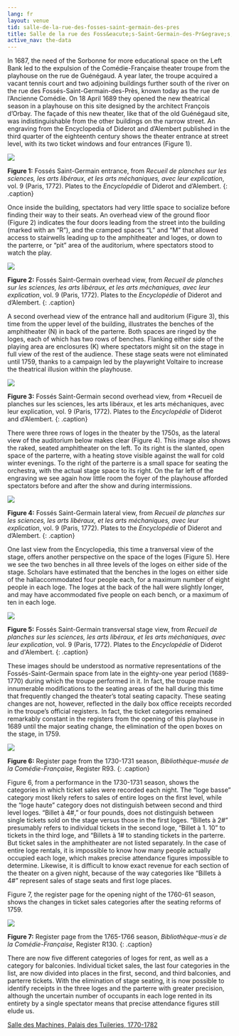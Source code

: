 ```yaml
---
lang: fr
layout: venue
tid: salle-de-la-rue-des-fosses-saint-germain-des-pres
title: Salle de la rue des Foss&eacute;s-Saint-Germain-des-Pr&egrave;s, 1689-1770
active_nav: the-data
---
```

In 1687, the need of the Sorbonne for more educational space on the Left Bank led to the expulsion of the Com&eacute;die-Française theater troupe from the playhouse on the rue de Gu&eacute;n&eacute;gaud. A year later, the troupe acquired a vacant tennis court and two adjoining buildings further south of the river on the rue des Foss&eacute;s-Saint-Germain-des-Pr&egrave;s, known today as the rue de l&rsquo;Ancienne Com&eacute;die. On 18 April 1689 they opened the new theatrical season in a playhouse on this site designed by the architect François d&rsquo;Orbay. The façade of this new theater, like that of the old Gu&eacute;n&eacute;gaud site, was indistinguishable from the other buildings on the narrow street. An engraving from the Encyclopedia of Diderot and d&rsquo;Alembert published in the third quarter of the eighteenth century shows the theater entrance at street level, with its two ticket windows and four entrances (Figure 1).

[![](/img/fosse-saint-germain-1.jpg)](/img/fosse-saint-germain-1.jpg)

**Figure 1:** Foss&eacute;s Saint-Germain entrance, from *Recueil de planches sur les sciences, les arts lib&eacute;raux, et les arts m&eacute;chaniques, avec leur explication*, vol. 9 (Paris, 1772). Plates to the *Encyclop&eacute;die* of Diderot and d&rsquo;Alembert.
{: .caption}

Once inside the building, spectators had very little space to socialize before finding their way to their seats. An overhead view of the ground floor (Figure 2) indicates the four doors leading from the street into the building (marked with an &ldquo;R&rdquo;), and the cramped spaces &ldquo;L&rdquo; and &ldquo;M&rdquo; that allowed access to stairwells leading up to the amphitheater and loges, or down to the parterre, or &ldquo;pit&rdquo; area of the auditorium, where spectators stood to watch the play.

[![](/img/fosse-saint-germain-2.jpg)](/img/fosse-saint-germain-2.jpg)

**Figure 2:** Foss&eacute;s Saint-Germain overhead view, from *Recueil de planches sur les sciences, les arts lib&eacute;raux, et les arts m&eacute;chaniques, avec leur explication*, vol. 9 (Paris, 1772). Plates to the *Encyclopédie* of Diderot and d&rsquo;Alembert.
{: .caption}

A second overhead view of the entrance hall and auditorium (Figure 3), this time from the upper level of the building, illustrates the benches of the amphitheater (N) in back of the parterre. Both spaces are ringed by the loges, each of which has two rows of benches. Flanking either side of the playing area are enclosures (K) where spectators might sit on the stage in full view of the rest of the audience. These stage seats were not eliminated until 1759, thanks to a campaign led by the playwright Voltaire to increase the theatrical illusion within the playhouse.

[![](/img/fosse-saint-germain-3.jpg)](/img/fosse-saint-germain-3.jpg)

**Figure 3:** Foss&eacute;s Saint-Germain second overhead view, from *Recueil de planches sur les sciences, les arts lib&eacute;raux, et les arts m&eacute;chaniques, avec leur explication, vol. 9 (Paris, 1772). Plates to the *Encyclop&eacute;die* of Diderot and d&rsquo;Alembert.
{: .caption}

There were three rows of loges in the theater by the 1750s, as the lateral view of the auditorium below makes clear (Figure 4). This image also shows the raked, seated amphitheater on the left. To its right is the slanted, open space of the parterre, with a heating stove visible against the wall for cold winter evenings. To the right of the parterre is a small space for seating the orchestra, with the actual stage space to its right. On the far left of the engraving we see again how little room the foyer of the playhouse afforded spectators before and after the show and during intermissions.

[![](/img/fosse-saint-germain-4.jpg)](/img/fosse-saint-germain-4.jpg)

**Figure 4:** Foss&eacute;s Saint-Germain lateral view, from *Recueil de planches sur les sciences, les arts lib&eacute;raux, et les arts m&eacute;chaniques, avec leur explication*, vol. 9 (Paris, 1772). Plates to the *Encyclop&eacute;die* of Diderot and d&rsquo;Alembert.
{: .caption}

One last view from the Encyclopedia, this time a tranversal view of the stage, offers another perspective on the space of the loges (Figure 5). Here we see the two benches in all three levels of the loges on either side of the stage. Scholars have estimated that the benches in the loges on either side of the hallaccommodated four people each, for a maximum number of eight people in each loge. The loges at the back of the hall were slightly longer, and may have accommodated five people on each bench, or a maximum of ten in each loge.

[![](/img/fosse-saint-germain-5.jpg)](/img/fosse-saint-germain-5.jpg)

**Figure 5:** Foss&eacute;s Saint-Germain transversal stage view, from *Recueil de planches sur les sciences, les arts lib&eacute;raux, et les arts m&eacute;chaniques, avec leur explication*, vol. 9 (Paris, 1772). Plates to the *Encyclop&eacute;die* of Diderot and d'Alembert.
{: .caption}

These images should be understood as normative representations of the Foss&eacute;s-Saint-Germain space from late in the eighty-one year period (1689-1770) during which the troupe performed in it. In fact, the troupe made innumerable modifications to the seating areas of the hall during this time that frequently changed the theater&rsquo;s total seating capacity. These seating changes are not, however, reflected in the daily box office receipts recorded in the troupe&rsquo;s official registers. In fact, the ticket categories remained remarkably constant in the registers from the opening of this playhouse in 1689 until the major seating change, the elimination of the open boxes on the stage, in 1759.

[![](/img/fosse-saint-germain-6.jpg)](/img/fosse-saint-germain-6.jpg)

**Figure 6:** Register page from the 1730-1731 season, *Biblioth&egrave;que-mus&eacute;e de la Com&eacute;die-Fran&ccedil;aise*, Register R93.
{: .caption}

Figure 6, from a performance in the 1730-1731 season, shows the categories in which ticket sales were recorded each night. The &ldquo;loge basse&rdquo; category most likely refers to sales of entire loges on the first level, while the &ldquo;loge haute&rdquo; category does not distinguish between second and third level loges. &ldquo;Billet à 4#,&rdquo; or four pounds, does not distinguish between single tickets sold on the stage versus those in the first loges. &ldquo;Billets à 2#&rdquo; presumably refers to individual tickets in the second loge, &ldquo;Billet à 1. 10&rdquo; to tickets in the third loge, and &ldquo;Billets à 1# to standing tickets in the parterre. But ticket sales in the amphitheater are not listed separately. In the case of entire loge rentals, it is impossible to know how many people actually occupied each loge, which makes precise attendance figures impossible to determine. Likewise, it is difficult to know exact revenue for each section of the theater on a given night, because of the way categories like &ldquo;Billets à 4#&rdquo; represent sales of stage seats and first loge places.

Figure 7, the register page for the opening night of the 1760-61 season, shows the changes in ticket sales categories after the seating reforms of 1759.

[![](/img/fosse-saint-germain-7.jpg)](/img/fosse-saint-germain-7.jpg)

**Figure 7:** Register page from the 1765-1766 season, *Biblioth&egrave;que-mus&acute;e de la Com&eacute;die-Française*, Register R130.
{: .caption}

There are now five different categories of loges for rent, as well as a category for balconies. Individual ticket sales, the last four categories in the list, are now divided into places in the first, second, and third balconies, and parterre tickets. With the elimination of stage seating, it is now possible to identify receipts in the three loges and the parterre with greater precision, although the uncertain number of occupants in each loge rented in its entirety by a single spectator means that precise attendance figures still elude us.

[Salle des Machines, Palais des Tuileries, 1770-1782](../salle-des-machines-palais-des-tuileries)